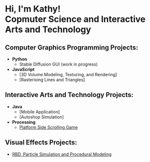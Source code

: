<h1>Hi, I'm Kathy! <br/>Copmuter Science and Interactive Arts and Technology</h1>

<h2>Computer Graphics Programming Projects:</h2>

- <b>Python</b>
  - Stable Diffusion GUI (work in progress)
- <b>JavaScript</b>
  - [3D Volume Modeling, Texturing, and Rendering]
  - [Rasterixing Lines and Triangles]

<h2>Interactive Arts and Technology Projects:</h2>

- <b>Java</b>
  - [Mobile Application]
  - [Autoshop Simulation]
- <b>Processing</b>
  - [Platform Side Scrolling Game](https://github.com/kkxthyl/IAT167-final)
 
<h2>Visual Effects Projects:</h2>

- [RBD, Particle Simulation and Procedural Modeling](https://youtu.be/gX_X7cOUnmo)

<!--
**joshmadakor1/joshmadakor1** is a ✨ _special_ ✨ repository because its `README.md` (this file) appears on your GitHub profile.

Here are some ideas to get you started:

- 🔭 I’m currently working on ...
- 🌱 I’m currently learning ...
- 👯 I’m looking to collaborate on ...
- 🤔 I’m looking for help with ...
- 💬 Ask me about ...
- 📫 How to reach me: ...
- 😄 Pronouns: ...
- ⚡ Fun fact: ...
-->


